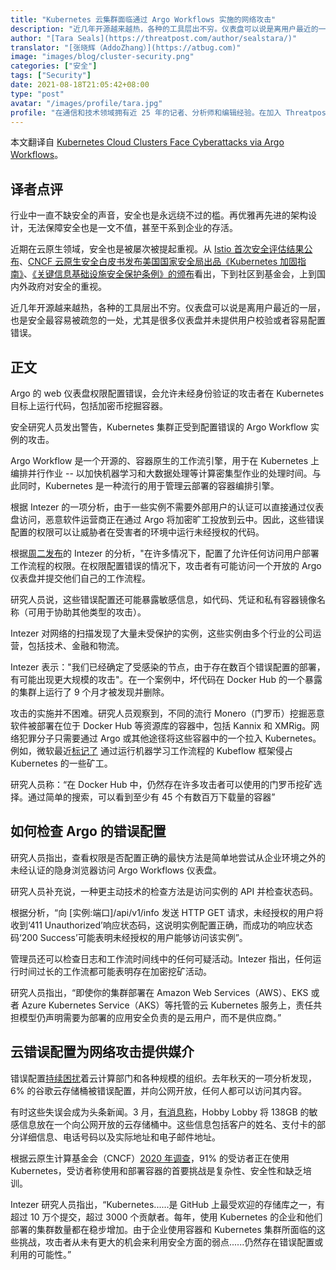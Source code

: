 ```yaml
---
title: "Kubernetes 云集群面临通过 Argo Workflows 实施的网络攻击"
description: "近几年开源越来越热，各种的工具层出不穷。仪表盘可以说是离用户最近的一层，也是安全最容易被疏忽的一处，尤其是很多仪表盘并未提供用户校验或者容易配置错误。"
author: "[Tara Seals](https://threatpost.com/author/sealstara/)"
translator: "[张晓辉（AddoZhang）](https://atbug.com)"
image: "images/blog/cluster-security.png"
categories: ["安全"]
tags: ["Security"]
date: 2021-08-18T21:05:42+08:00
type: "post"
avatar: "/images/profile/tara.jpg"
profile: "在通信和技术领域拥有近 25 年的记者、分析师和编辑经验。在加入 Threatpost 之前，Tara 是 Infosecurity Magazine 的北美新闻主管，并在 Informa（前身为 Virgo Publishing）工作了 13 年，在专注于服务提供商和企业领域的出版物中担任执行编辑和主编。"
---
```

本文翻译自 [Kubernetes Cloud Clusters Face Cyberattacks via Argo Workflows](https://threatpost.com/kubernetes-cyberattacks-argo-workflows/167997/)。

## 译者点评

行业中一直不缺安全的声音，安全也是永远绕不过的槛。再优雅再先进的架构设计，无法保障安全也是一文不值，甚至干系到企业的存活。

近期在云原生领域，安全也是被屡次被提起重视。从 [Istio 首次安全评估结果公布](https://cloudnative.to/blog/istio-first-security-assessment/)、[CNCF 云原生安全白皮书发布](https://mp.weixin.qq.com/s/W8oT2YabhHNSLsWXJbPSnw)[美国国家安全局出品《Kubernetes 加固指南》](https://mp.weixin.qq.com/s/PRXtfz2Vc3Q8dhjoazY8Pw)、[《关键信息基础设施安全保护条例》的颁布](http://www.gov.cn/zhengce/content/2021-08/17/content_5631671.htm)看出，下到社区到基金会，上到国内外政府对安全的重视。

近几年开源越来越热，各种的工具层出不穷。仪表盘可以说是离用户最近的一层，也是安全最容易被疏忽的一处，尤其是很多仪表盘并未提供用户校验或者容易配置错误。

## 正文

Argo 的 web 仪表盘权限配置错误，会允许未经身份验证的攻击者在 Kubernetes 目标上运行代码，包括加密币挖掘容器。

安全研究人员发出警告，Kubernetes 集群正受到配置错误的 Argo Workflow 实例的攻击。

Argo Workflow 是一个开源的、容器原生的工作流引擎，用于在 Kubernetes 上编排并行作业 -- 以加快机器学习和大数据处理等计算密集型作业的处理时间。与此同时，Kubernetes 是一种流行的用于管理云部署的容器编排引擎。

根据 Intezer 的一项分析，由于一些实例不需要外部用户的认证可以直接通过仪表盘访问，恶意软件运营商正在通过 Argo 将加密旷工投放到云中。因此，这些错误配置的权限可以让威胁者在受害者的环境中运行未经授权的代码。

根据[周二发布](https://www.intezer.com/blog/container-security/new-attacks-on-kubernetes-via-misconfigured-argo-workflows)的 Intezer 的分析，"在许多情况下，配置了允许任何访问用户部署工作流程的权限。在权限配置错误的情况下，攻击者有可能访问一个开放的 Argo 仪表盘并提交他们自己的工作流程。

研究人员说，这些错误配置还可能暴露敏感信息，如代码、凭证和私有容器镜像名称（可用于协助其他类型的攻击）。

Intezer 对网络的扫描发现了大量未受保护的实例，这些实例由多个行业的公司运营，包括技术、金融和物流。

Intezer 表示："我们已经确定了受感染的节点，由于存在数百个错误配置的部署，有可能出现更大规模的攻击"。在一个案例中，坏代码在 Docker Hub 的一个暴露的集群上运行了 9 个月才被发现并删除。

攻击的实施并不困难。研究人员观察到，不同的流行 Monero（门罗币）挖掘恶意软件被部署在位于 Docker Hub 等资源库的容器中，包括 Kannix 和 XMRig。网络犯罪分子只需要通过 Argo 或其他途径将这些容器中的一个拉入 Kubernetes。例如，微软最近[标记了](https://threatpost.com/microsoft-cryptomining-kubeflow/166777/) 通过运行机器学习工作流程的 Kubeflow 框架侵占 Kubernetes 的一些矿工。

研究人员称：“在 Docker Hub 中，仍然存在许多攻击者可以使用的门罗币挖矿选择。通过简单的搜索，可以看到至少有 45 个有数百万下载量的容器”

## 如何检查 Argo 的错误配置

研究人员指出，查看权限是否配置正确的最快方法是简单地尝试从企业环境之外的未经认证的隐身浏览器访问 Argo Workflows 仪表盘。

研究人员补充说，一种更主动技术的检查方法是访问实例的 API 并检查状态码。

根据分析，“向 [实例:端口]/api/v1/info 发送 HTTP GET 请求，未经授权的用户将收到‘411 Unauthorized’响应状态码，这说明实例配置正确，而成功的响应状态码‘200 Success’可能表明未经授权的用户能够访问该实例”。

管理员还可以检查日志和工作流时间线中的任何可疑活动。Intezer 指出，任何运行时间过长的工作流都可能表明存在加密挖矿活动。

研究人员指出，“即使你的集群部署在 Amazon Web Services（AWS）、EKS 或者 Azure Kubernetes Service（AKS）等托管的云 Kubernetes 服务上，责任共担模型仍声明需要为部署的应用安全负责的是云用户，而不是供应商。”

## 云错误配置为网络攻击提供媒介

错误配置[持续困扰](https://threatpost.com/google-cloud-buckets-exposed-misconfiguration/159429/)着云计算部门和各种规模的组织。去年秋天的一项分析发现，6% 的谷歌云存储桶被错误配置，并向公网开放，任何人都可以访问其内容。

有时这些失误会成为头条新闻。3 月，[有消息称](https://threatpost.com/hobby-lobby-customer-data-cloud-misconfiguration/164980/)，Hobby Lobby 将 138GB 的敏感信息放在一个向公网开放的云存储桶中。这些信息包括客户的姓名、支付卡的部分详细信息、电话号码以及实际地址和电子邮件地址。

根据云原生计算基金会（CNCF）[2020 年调查](https://www.cncf.io/wp-content/uploads/2020/11/CNCF_Survey_Report_2020.pdf)，91% 的受访者正在使用 Kubernetes，受访者称使用和部署容器的首要挑战是复杂性、安全性和缺乏培训。

Intezer 研究人员指出，“Kubernetes......是 GitHub 上最受欢迎的存储库之一，有超过 10 万个提交，超过 3000 个贡献者。每年，使用 Kubernetes 的企业和他们部署的集群数量都在稳步增加。由于企业使用容器和 Kubernetes 集群所面临的这些挑战，攻击者从未有更大的机会来利用安全方面的弱点......仍然存在错误配置或利用的可能性。”
